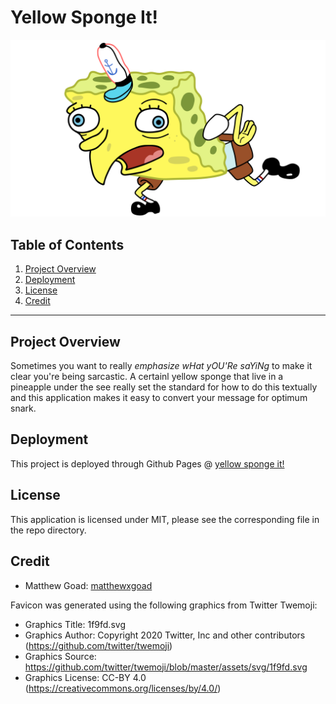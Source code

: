 # Yellow Sponge It!

![the sponge in question](images/spangeberb.png)

## Table of Contents
1. [Project Overview](#Project-Overview)
2. [Deployment](#Deployment)
3. [License](#License)
4. [Credit](#Credit)
****

## Project Overview
Sometimes you want to really *emphasize wHat yOU'Re saYiNg* to make it clear you're being sarcastic. A certainl yellow sponge that live in a pineapple under the see really set the standard for how to do this textually and this application makes it easy to convert your message for optimum snark.

## Deployment

This project is deployed through Github Pages @ [yellow sponge it!](https://matthewxgoad.github.io/yellow-sponge-it)

## License

This application is licensed under MIT, please see the corresponding file in the repo directory.

## Credit

* Matthew Goad: [matthewxgoad](https://github.com/matthewxgoad)

Favicon was generated using the following graphics from Twitter Twemoji:

- Graphics Title: 1f9fd.svg
- Graphics Author: Copyright 2020 Twitter, Inc and other contributors (https://github.com/twitter/twemoji)
- Graphics Source: https://github.com/twitter/twemoji/blob/master/assets/svg/1f9fd.svg
- Graphics License: CC-BY 4.0 (https://creativecommons.org/licenses/by/4.0/)
